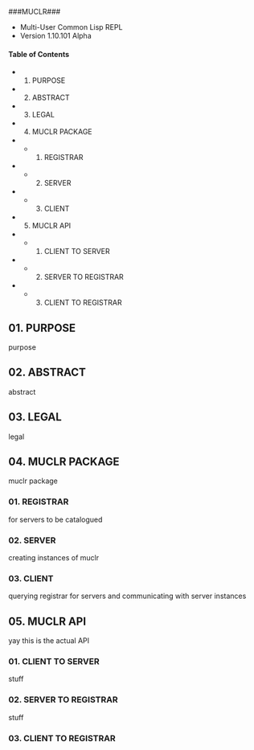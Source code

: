 ###MUCLR###
*    Multi-User Common Lisp REPL
*    Version 1.10.101 Alpha
#### Table of Contents ####
+ 01. PURPOSE
+ 02. ABSTRACT
+ 03. LEGAL
+ 04. MUCLR PACKAGE
+ + 01. REGISTRAR
+ + 02. SERVER
+ + 03. CLIENT
+ 05. MUCLR API
+ + 01. CLIENT TO SERVER
+ + 02. SERVER TO REGISTRAR
+ + 03. CLIENT TO REGISTRAR
## 01. PURPOSE
purpose
## 02. ABSTRACT
abstract
## 03. LEGAL
legal
## 04. MUCLR PACKAGE
muclr package
### 01. REGISTRAR
for servers to be catalogued
### 02. SERVER
creating instances of muclr
### 03. CLIENT
querying registrar for servers and communicating with server instances
## 05. MUCLR API
yay this is the actual API
### 01. CLIENT TO SERVER
stuff
### 02. SERVER TO REGISTRAR
stuff
### 03. CLIENT TO REGISTRAR